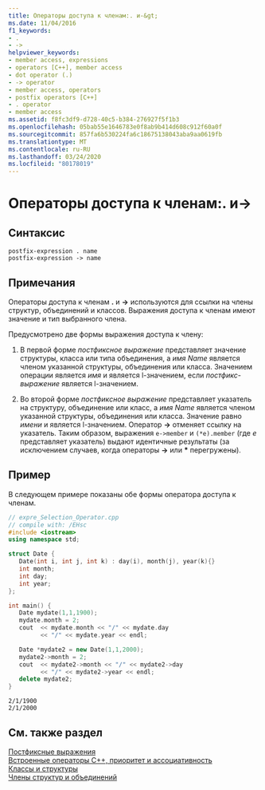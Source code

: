 ```yaml
---
title: Операторы доступа к членам:. и-&gt;
ms.date: 11/04/2016
f1_keywords:
- .
- ->
helpviewer_keywords:
- member access, expressions
- operators [C++], member access
- dot operator (.)
- -> operator
- member access, operators
- postfix operators [C++]
- . operator
- member access
ms.assetid: f8fc3df9-d728-40c5-b384-276927f5f1b3
ms.openlocfilehash: 05bab55e1646783e0f8ab9b414d608c912f60a0f
ms.sourcegitcommit: 857fa6b530224fa6c18675138043aba9aa0619fb
ms.translationtype: MT
ms.contentlocale: ru-RU
ms.lasthandoff: 03/24/2020
ms.locfileid: "80178019"
---
```

# <a name="member-access-operators--and--gt"></a>Операторы доступа к членам:. и-&gt;

## <a name="syntax"></a>Синтаксис

```
postfix-expression . name
postfix-expression -> name
```

## <a name="remarks"></a>Примечания

Операторы доступа к членам **.** и **->** используются для ссылки на члены структур, объединений и классов. Выражения доступа к членам имеют значение и тип выбранного члена.

Предусмотрено две формы выражения доступа к члену:

1. В первой форме *постфиксное выражение* представляет значение структуры, класса или типа объединения, а *имя Name* является членом указанной структуры, объединения или класса. Значением операции является *имя* и является l-значением, если *постфикс-выражение* является l-значением.

1. Во второй форме *постфиксное выражение* представляет указатель на структуру, объединение или класс, а *имя Name* является членом указанной структуры, объединения или класса. Значение равно *имени* и является l-значением. Оператор **->** отменяет ссылку на указатель. Таким образом, выражения `e->member` и `(*e).member` (где *e* представляет указатель) выдают идентичные результаты (за исключением случаев, когда операторы **->** или <strong>\*</strong> перегружены).

## <a name="example"></a>Пример

В следующем примере показаны обе формы оператора доступа к членам.

```cpp
// expre_Selection_Operator.cpp
// compile with: /EHsc
#include <iostream>
using namespace std;

struct Date {
   Date(int i, int j, int k) : day(i), month(j), year(k){}
   int month;
   int day;
   int year;
};

int main() {
   Date mydate(1,1,1900);
   mydate.month = 2;
   cout  << mydate.month << "/" << mydate.day
         << "/" << mydate.year << endl;

   Date *mydate2 = new Date(1,1,2000);
   mydate2->month = 2;
   cout  << mydate2->month << "/" << mydate2->day
         << "/" << mydate2->year << endl;
   delete mydate2;
}
```

```Output
2/1/1900
2/1/2000
```

## <a name="see-also"></a>См. также раздел

[Постфиксные выражения](../cpp/postfix-expressions.md)<br/>
[Встроенные операторы C++, приоритет и ассоциативность](../cpp/cpp-built-in-operators-precedence-and-associativity.md)<br/>
[Классы и структуры](../cpp/classes-and-structs-cpp.md)<br/>
[Члены структур и объединений](../c-language/structure-and-union-members.md)
